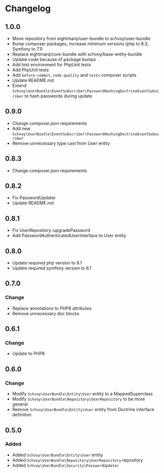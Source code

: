 # Changelog

## 1.0.0

* Move repository from eightmarq/user-bundle to schvoy/user-bundle
* Bump composer packages, increase minimum versions (php to 8.3, Symfony to 7.1)
* Replace eightmarq/core-bundle with schvoy/base-entity-bundle
* Update code because of package bumps
* Add test environment for PhpUnit tests
* Add PhpUnit tests
* Add `before-commit`, `code-quality` and `tests` composer scripts
* Update README.md
* Extend `Schvoy\UserBundle\EventSubscriber\PasswordHashingDoctrineEventSubscriber` to hash passwords during update

## 0.9.0

* Change composer.json requirements
* Add new `Schvoy\UserBundle\EventSubscriber\PasswordHashingDoctrineEventSubscriber`
* Remove unnecessary type cast from User entity

## 0.8.3

* Change composer.json requirements

## 0.8.2

* Fix PasswordUpdater
* Update README.md

## 0.8.1

* Fix UserRepository::upgradePassword 
* Add PasswordAuthenticatedUserInterface to User entity

## 0.8.0

* Update required php version to 8.1
* Update required symfony version to 6.1

## 0.7.0

### Change

* Replace annotations to PHP8 attributes
* Remove unnecessary doc blocks

## 0.6.1

### Change 

* Update to PHP8 

## 0.6.0

### Change

* Modify `Schvoy\UserBundle\Entity\User` entity to a MappedSuperclass
* Modify `Schvoy\UserBundle\Repository\UserRepository` to be more general
* Remove `Schvoy\UserBundle\Entity\User` entity from Doctrine interface definition

## 0.5.0

### Added

* Added `Schvoy\UserBundle\Entity\User` entity
* Added `Schvoy\UserBundle\Repository\UserRepository` repository
* Added `Schvoy\UserBundle\Security\PasswordUpdater`